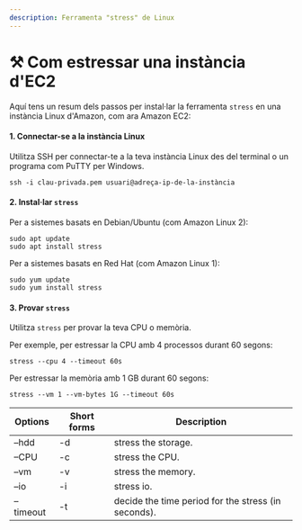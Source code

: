 ```yaml
---
description: Ferramenta "stress" de Linux
---
```


# ⚒️ Com estressar una instància d'EC2

Aquí tens un resum dels passos per instal·lar la ferramenta `stress` en una instància Linux d'Amazon, com ara Amazon EC2:

#### 1. Connectar-se a la instància Linux

Utilitza SSH per connectar-te a la teva instància Linux des del terminal o un programa com PuTTY per Windows.

```
ssh -i clau-privada.pem usuari@adreça-ip-de-la-instància
```

#### 2. Instal·lar `stress`

Per a sistemes basats en Debian/Ubuntu (com Amazon Linux 2):

```
sudo apt update
sudo apt install stress
```

Per a sistemes basats en Red Hat (com Amazon Linux 1):

```
sudo yum update
sudo yum install stress
```

#### 3. Provar `stress`

Utilitza `stress` per provar la teva CPU o memòria.&#x20;

Per exemple, per estressar la CPU amb 4 processos durant 60 segons:

```
stress --cpu 4 --timeout 60s
```

Per estressar la memòria amb 1 GB durant 60 segons:

```
stress --vm 1 --vm-bytes 1G --timeout 60s
```

| **Options** | **Short forms** | **Description**                                     |
| ----------- | --------------- | --------------------------------------------------- |
| –hdd        | -d              | stress the storage.                                 |
| –CPU        | -c              | stress the CPU.                                     |
| –vm         | -v              | stress the memory.                                  |
| –io         | -i              | stress io.                                          |
| –timeout    | -t              | decide the time period for the stress (in seconds). |
